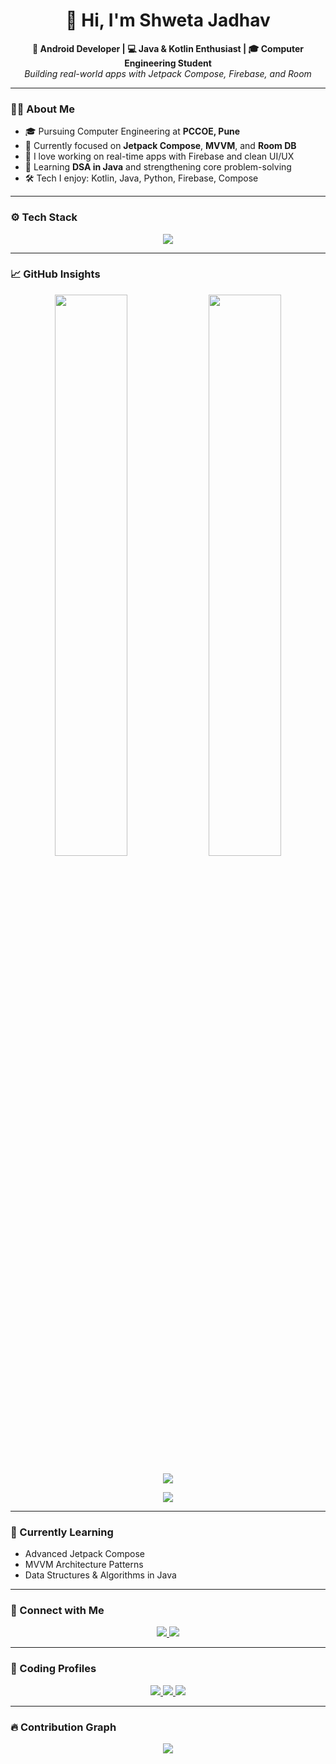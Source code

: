 <h1 align="center">👋 Hi, I'm Shweta Jadhav</h1>

<p align="center">
  <b>📱 Android Developer | 💻 Java & Kotlin Enthusiast | 🎓 Computer Engineering Student</b><br>
  <i>Building real-world apps with Jetpack Compose, Firebase, and Room</i>
</p>

---

### 👩‍💻 About Me

- 🎓 Pursuing Computer Engineering at **PCCOE, Pune**
- 🔭 Currently focused on **Jetpack Compose**, **MVVM**, and **Room DB**
- 💬 I love working on real-time apps with Firebase and clean UI/UX
- 🌱 Learning **DSA in Java** and strengthening core problem-solving
- 🛠️ Tech I enjoy: Kotlin, Java, Python, Firebase, Compose

---

### ⚙️ Tech Stack

<p align="center">
  <img src="https://skillicons.dev/icons?i=java,kotlin,python,firebase,mysql,git,github,androidstudio,vscode,html,css,js" />
</p>

---

### 📈 GitHub Insights

<p align="center">
  <img src="https://github-readme-stats-sigma-five.vercel.app/api?username=ShwetaJadhav12&show_icons=true&theme=radical" width="48%" />
  <img src="https://github-readme-stats-sigma-five.vercel.app/api/top-langs/?username=ShwetaJadhav12&layout=compact&theme=radical" width="48%" />
</p>

<p align="center">
  <img src="https://github-readme-streak-stats.herokuapp.com/?user=ShwetaJadhav12&theme=tokyonight&hide_border=true" />
</p>

<p align="center">
  <img src="https://github-profile-trophy.vercel.app/?username=ShwetaJadhav12&theme=monokai&row=1&margin-w=15" />
</p>

---

### 🌱 Currently Learning

- Advanced Jetpack Compose
- MVVM Architecture Patterns
- Data Structures & Algorithms in Java

---

### 🔗 Connect with Me

<p align="center">
  <a href="https://www.linkedin.com/in/shwetajadhav12/" target="_blank">
    <img src="https://img.shields.io/badge/LinkedIn-blue?style=for-the-badge&logo=linkedin&logoColor=white" />
  </a>
  <a href="mailto:shwetajadhav.dev@gmail.com">
    <img src="https://img.shields.io/badge/Gmail-D14836?style=for-the-badge&logo=gmail&logoColor=white" />
  </a>
</p>

---

### 🧠 Coding Profiles

<p align="center">
  <a href="https://leetcode.com/ShwetaJadhav12/" target="_blank">
    <img src="https://img.shields.io/badge/LeetCode-FFA116?style=for-the-badge&logo=leetcode&logoColor=white" />
  </a>
  <a href="https://www.codechef.com/users/ShwetaJadhav12" target="_blank">
    <img src="https://img.shields.io/badge/CodeChef-5B4638?style=for-the-badge&logo=codechef&logoColor=white" />
  </a>
  <a href="https://www.hackerrank.com/ShwetaJadhav12" target="_blank">
    <img src="https://img.shields.io/badge/HackerRank-2EC866?style=for-the-badge&logo=hackerrank&logoColor=white" />
  </a>
</p>

---

### 🔥 Contribution Graph

<p align="center">
  <img src="https://github-profile-summary-cards.vercel.app/api/cards/profile-details?username=ShwetaJadhav12&theme=github_dark" />
</p>
